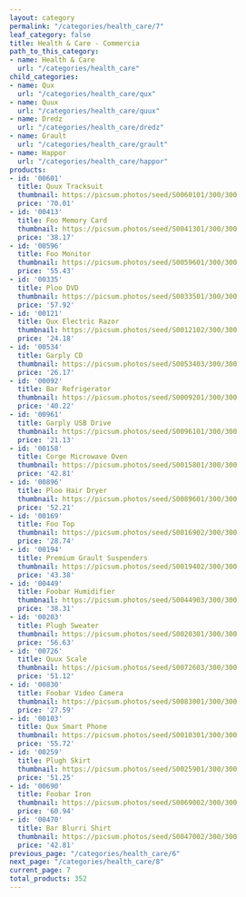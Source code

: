```yaml
---
layout: category
permalink: "/categories/health_care/7"
leaf_category: false
title: Health & Care - Commercia
path_to_this_category:
- name: Health & Care
  url: "/categories/health_care"
child_categories:
- name: Qux
  url: "/categories/health_care/qux"
- name: Quux
  url: "/categories/health_care/quux"
- name: Dredz
  url: "/categories/health_care/dredz"
- name: Grault
  url: "/categories/health_care/grault"
- name: Happor
  url: "/categories/health_care/happor"
products:
- id: '00601'
  title: Quux Tracksuit
  thumbnail: https://picsum.photos/seed/S0060101/300/300
  price: '70.01'
- id: '00413'
  title: Foo Memory Card
  thumbnail: https://picsum.photos/seed/S0041301/300/300
  price: '38.17'
- id: '00596'
  title: Foo Monitor
  thumbnail: https://picsum.photos/seed/S0059601/300/300
  price: '55.43'
- id: '00335'
  title: Ploo DVD
  thumbnail: https://picsum.photos/seed/S0033501/300/300
  price: '57.92'
- id: '00121'
  title: Qux Electric Razor
  thumbnail: https://picsum.photos/seed/S0012102/300/300
  price: '24.18'
- id: '00534'
  title: Garply CD
  thumbnail: https://picsum.photos/seed/S0053403/300/300
  price: '26.17'
- id: '00092'
  title: Bar Refrigerator
  thumbnail: https://picsum.photos/seed/S0009201/300/300
  price: '40.22'
- id: '00961'
  title: Garply USB Drive
  thumbnail: https://picsum.photos/seed/S0096101/300/300
  price: '21.13'
- id: '00158'
  title: Corge Microwave Oven
  thumbnail: https://picsum.photos/seed/S0015801/300/300
  price: '42.81'
- id: '00896'
  title: Ploo Hair Dryer
  thumbnail: https://picsum.photos/seed/S0089601/300/300
  price: '52.21'
- id: '00169'
  title: Foo Top
  thumbnail: https://picsum.photos/seed/S0016902/300/300
  price: '28.74'
- id: '00194'
  title: Premium Grault Suspenders
  thumbnail: https://picsum.photos/seed/S0019402/300/300
  price: '43.38'
- id: '00449'
  title: Foobar Humidifier
  thumbnail: https://picsum.photos/seed/S0044903/300/300
  price: '38.31'
- id: '00203'
  title: Plugh Sweater
  thumbnail: https://picsum.photos/seed/S0020301/300/300
  price: '56.63'
- id: '00726'
  title: Quux Scale
  thumbnail: https://picsum.photos/seed/S0072603/300/300
  price: '51.12'
- id: '00830'
  title: Foobar Video Camera
  thumbnail: https://picsum.photos/seed/S0083001/300/300
  price: '27.59'
- id: '00103'
  title: Qux Smart Phone
  thumbnail: https://picsum.photos/seed/S0010301/300/300
  price: '55.72'
- id: '00259'
  title: Plugh Skirt
  thumbnail: https://picsum.photos/seed/S0025901/300/300
  price: '51.25'
- id: '00690'
  title: Foobar Iron
  thumbnail: https://picsum.photos/seed/S0069002/300/300
  price: '60.94'
- id: '00470'
  title: Bar Blurri Shirt
  thumbnail: https://picsum.photos/seed/S0047002/300/300
  price: '42.81'
previous_page: "/categories/health_care/6"
next_page: "/categories/health_care/8"
current_page: 7
total_products: 352
---
```

